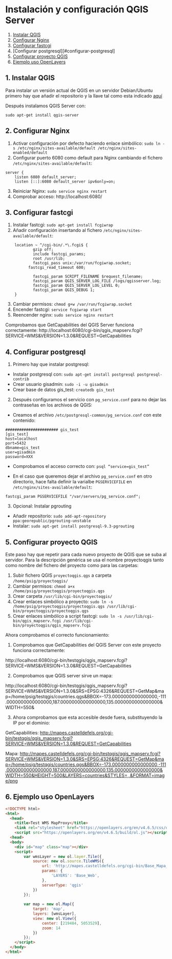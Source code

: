 # Instalación y configuración QGIS Server

1. [Instalar QGIS](#instalar-qgis)
2. [Configurar Nginx](#configurar-nginx)
3. [Configurar fastcgi](#configurar-fastcgi)
4. [Configurar postgresql][#configurar-postgresql]
5. [Configurar proyecto QGIS](#configurar-proyecto-qgis)
6. [Ejemplo uso OpenLayers](#ejemplo-uso-openlayers)

## 1. Instalar QGIS

Para instalar un versión actual de QGIS en un servidor Debian/Ubuntu primero hay que añadir el repositorio y la llave tal como esta indicado [aquí](https://qgis.org/en/site/forusers/alldownloads.html#debian-ubuntu)

Después instalamos QGIS Server con: 

`sudo apt-get install qgis-server`

## 2. Configurar Nginx

1. Activar configuración por defecto haciendo enlace simbólico: `sudo ln -s /etc/nginx/sites-available/default /etc/nginx/sites-enabled/default`
2. Configurar puerto 6080 como default para Nginx cambiando el fichero `/etc/nginx/sites-available/default`:
```
server {
	listen 6080 default_server;
	listen [::]:6080 default_server ipv6only=on;
```

3. Reiniciar Nginx: `sudo service nginx restart`
4. Comprobar acceso: http://localhost:6080/

## 3. Configurar fastcgi

1. Instalar fastcgi: `sudo apt-get install fcgiwrap`
2. Añadir configuración insertando al fichero `/etc/nginx/sites-available/default`:

```
    location ~ ^/cgi-bin/.*\.fcgi$ {
            gzip off;
            include fastcgi_params;
            root /usr/lib;
            fastcgi_pass unix:/var/run/fcgiwrap.socket;
		  fastcgi_read_timeout 600;

            fastcgi_param SCRIPT_FILENAME $request_filename;
            fastcgi_param QGIS_SERVER_LOG_FILE /logs/qgisserver.log;
            fastcgi_param QGIS_SERVER_LOG_LEVEL 0;
            fastcgi_param QGIS_DEBUG 1;
    }
```

3. Cambiar permisos: `chmod g+w /var/run/fcgiwrap.socket`
4. Encender fastcgi: `service fcgiwrap start`
5. Reencender nginx: `sudo service nginx restart`

Comprobamos que GetCapabilities del QGIS Server funciona correctamente: http://localhost:6080/cgi-bin/qgis_mapserv.fcgi?SERVICE=WMS&VERSION=1.3.0&REQUEST=GetCapabilities

## 4. Configurar postgresql

1. Primero hay que instalar postgresql:
- Instalar postgresql con: `sudo apt-get install postgresql postgresql-contrib`
- Crear usuario gisadmin: `sudo -i -u gisadmin`
- Crear base de datos gis_test: `createdb gis_test`

2. Después configuramos el servicio con `pg_service.conf` para no dejar las contraseñas en los archivos de QGIS:
- Creamos el archivo `/etc/postgresql-common/pg_service.conf` con este contenido:
```
####################### gis_test
[gis_test]
host=localhost
port=5432
dbname=gis_test
user=gisadmin
password=XXX
```

- Comprobamos el acceso correcto con: `psql “service=gis_test”`

- En el caso que queremos dejar el archivo `pg_service.conf` en otro directorio, hace falta definir la varialbe `PGSERVICEFILE` en `/etc/nginx/sites-available/default`: 

`fastcgi_param PGSERVICEFILE "/var/servers/pg_service.conf";`

3. Opcional: Instalar pgrouting

- Añadir repositorio: `sudo add-apt-repository ppa:georepublic/pgrouting-unstable`
- Instalar: `sudo apt-get install postgresql-9.3-pgrouting`


## 5. Configurar proyecto QGIS

Este paso hay que repetir para cada nuevo proyecto de QGIS que se suba al servidor. Para la descripción genérica se usa el nombre proyectoqgis tanto como nombre del fichero del proyecto como para las carpetas:

1. Subir fichero QGIS `proyectoqgis.qgs` a carpeta `/home/psig/proyectoqgis/`
2. Cambiar permisos: `chmod a+x /home/psig/proyectoqgis/proyectoqgis.qgs`
3. Crear carpeta `/usr/lib/cgi-bin/proyectoqgis/`
4. Crear enlaces simbólico a proyecto: `sudo ln -s /home/psig/proyectoqgis/proyectoqgis.qgs /usr/lib/cgi-bin/proyectoqgis/proyectoqgis.qgs`
5. Crear enlaces simbólico a script fastcgi: `sudo ln -s /usr/lib/cgi-bin/qgis_mapserv.fcgi /usr/lib/cgi-bin/proyectoqgis/qgis_mapserv.fcgi`

Ahora comprobamos el correcto funcionamiento:

1. Comprobamos que GetCapabilities del QGIS Server con este proyecto funciona correctamente:

http://localhost:6080/cgi-bin/testqgis/qgis_mapserv.fcgi?SERVICE=WMS&VERSION=1.3.0&REQUEST=GetCapabilities

2. Comprobamos que QGIS server sirve un mapa:

http://localhost:6080/cgi-bin/testqgis/qgis_mapserv.fcgi?SERVICE=WMS&VERSION=1.3.0&SRS=EPSG:4326&REQUEST=GetMap&map=/home/psig/testqgis/countries.qgs&BBOX=-173.0000000000000000,-111.0000000000000000,187.0000000000000000,135.0000000000000000&WIDTH=550&

3. Ahora comprobamos que esta accesible desde fuera, substituyendo la IP por el dominio:

GetCapabilities: http://mapes.castelldefels.org/cgi-bin/testqgis/qgis_mapserv.fcgi?SERVICE=WMS&VERSION=1.3.0&REQUEST=GetCapabilities

Mapa: http://mapes.castelldefels.org/cgi-bin/testqgis/qgis_mapserv.fcgi?SERVICE=WMS&VERSION=1.3.0&SRS=EPSG:4326&REQUEST=GetMap&map=/home/psig/testqgis/countries.qgs&BBOX=-173.0000000000000000,-111.0000000000000000,187.0000000000000000,135.0000000000000000&WIDTH=550&HEIGHT=500&LAYERS=countries&STYLES=,,&FORMAT=image/png 


## 6. Ejemplo uso OpenLayers

```html
<!DOCTYPE html>
<html>
  <head>
    <title>Test WMS MapProxy</title>
    <link rel="stylesheet" href="https://openlayers.org/en/v4.6.5/css/ol.css" type="text/css">
    <script src="https://openlayers.org/en/v4.6.5/build/ol.js"></script>
  <head>
  <body>
    <div id="map" class="map"></div>
    <script>
		var wmsLayer = new ol.layer.Tile({
			source: new ol.source.TileWMS({
				url: 'http://mapes.castelldefels.org/cgi-bin/Base_Mapa_Web/qgis_mapserv.fcgi?map=/home/psig/Base_Mapa_Web.qgs',
				params: {
					'LAYERS': 'Base_Web',
				},
				serverType: 'qgis'
			})
		});
             
		var map = new ol.Map({
			target: 'map',
			layers: [wmsLayer],
			view: new ol.View({
				center: [219484, 5053529],
				zoom: 14
			})
		});
    </script>
  </body>
</html>
```